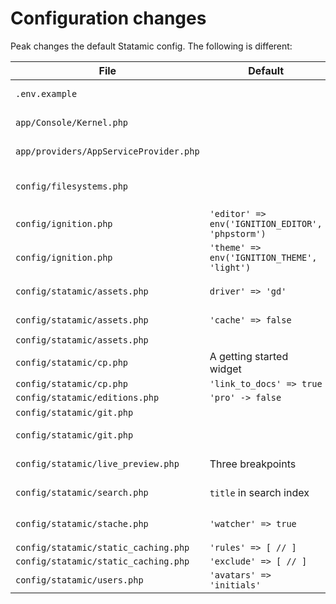 # Configuration changes

Peak changes the default Statamic config. The following is different:

| File | Default | Peak |
| --- | --- | --- |
| `.env.example` |  | Add more default Statamic and Redis settings by default.
| `app/Console/Kernel.php` |  | Add a schedule you can invoke via a cron to warm all caches.
| `app/providers/AppServiceProvider.php` |  | Link to the Peak SEO addon when a 404 hits.
| `config/filesystems.php` |  | Filesystems for the Images, Files, Favicon and Social Images asset containers. |
| `config/ignition.php` | `'editor' => env('IGNITION_EDITOR', 'phpstorm')` | `'editor' => env('IGNITION_EDITOR', 'vscode')` |
| `config/ignition.php` | `'theme' => env('IGNITION_THEME', 'light')` | `'theme' => env('IGNITION_THEME', 'auto')` |
| `config/statamic/assets.php` | `driver' => 'gd'` | `'driver' => env('IMAGE_MANIPULATION_DRIVER', 'gd')` |
| `config/statamic/assets.php` | `'cache' => false` | `'cache' => env('SAVE_CACHED_IMAGES', true),` |
| `config/statamic/assets.php` |  | Add a default replacement preset. |
| `config/statamic/cp.php` | A getting started widget | Add alt text and page collection widgets. |
| `config/statamic/cp.php` | `'link_to_docs' => true` | `'link_to_docs' => false` |
| `config/statamic/editions.php` | `'pro' -> false` | `'pro' -> true` |
| `config/statamic/git.php` |  | Add `[BOT]` to git commit message. |
| `config/statamic/git.php` |  | Add `favicons` and `social_images` paths to Git tracking. |
| `config/statamic/live_preview.php` | Three breakpoints | All tailwinds breakpoints defined in `tailwind.config.js` |
| `config/statamic/search.php` | `title` in search index | `title`, and `page_builder` in search index |
| `config/statamic/stache.php` | `'watcher' => true` | `'watcher' => env('STATAMIC_STACHE_WATCHER', true)` |
| `config/statamic/static_caching.php` | `'rules' => [ // ]` | `'rules' => 'all'` |
| `config/statamic/static_caching.php` | `'exclude' => [ // ]` | `'exclude' => '/sitemap.xml'` |
| `config/statamic/users.php` | `'avatars' => 'initials'` | `'avatars' => 'gravatar'` |
